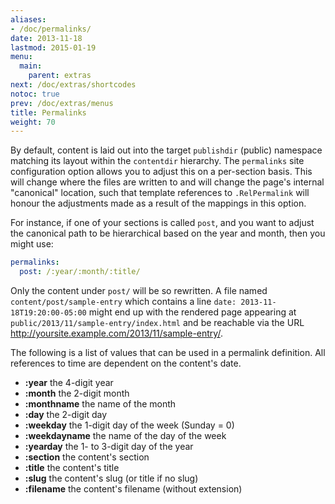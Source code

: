 ```yaml
---
aliases:
- /doc/permalinks/
date: 2013-11-18
lastmod: 2015-01-19
menu:
  main:
    parent: extras
next: /doc/extras/shortcodes
notoc: true
prev: /doc/extras/menus
title: Permalinks
weight: 70
---
```


By default, content is laid out into the target `publishdir` (public)
namespace matching its layout within the `contentdir` hierarchy.
The `permalinks` site configuration option allows you to adjust this on a
per-section basis.
This will change where the files are written to and will change the page's
internal "canonical" location, such that template references to
`.RelPermalink` will honour the adjustments made as a result of the mappings
in this option.

For instance, if one of your sections is called `post`, and you want to adjust
the canonical path to be hierarchical based on the year and month, then you
might use:

```yaml
permalinks:
  post: /:year/:month/:title/
```

Only the content under `post/` will be so rewritten.
A file named `content/post/sample-entry` which contains a line
`date: 2013-11-18T19:20:00-05:00` might end up with the rendered page
appearing at `public/2013/11/sample-entry/index.html` and be reachable via
the URL <http://yoursite.example.com/2013/11/sample-entry/>.

The following is a list of values that can be used in a permalink definition.
All references to time are dependent on the content's date.

  * **:year** the 4-digit year
  * **:month** the 2-digit month
  * **:monthname** the name of the month
  * **:day** the 2-digit day
  * **:weekday** the 1-digit day of the week (Sunday = 0)
  * **:weekdayname** the name of the day of the week
  * **:yearday** the 1- to 3-digit day of the year
  * **:section** the content's section
  * **:title** the content's title
  * **:slug** the content's slug (or title if no slug)
  * **:filename** the content's filename (without extension)

